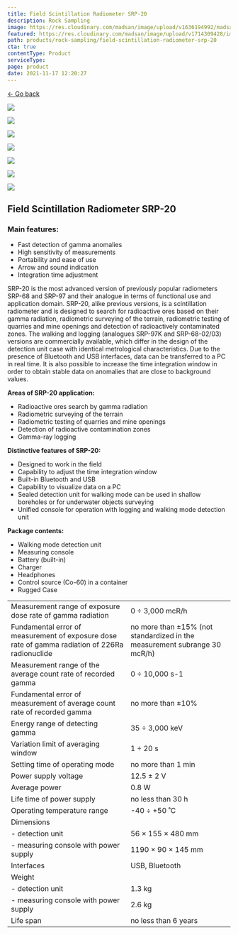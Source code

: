 ```yaml
---
title: Field Scintillation Radiometer SRP-20
description: Rock Sampling
image: https://res.cloudinary.com/madsan/image/upload/v1636194992/madsan-stock/IMG_3200_nsgux0.jpg
featured: https://res.cloudinary.com/madsan/image/upload/v1714309428/image3_dlrdil.jpg
path: products/rock-sampling/field-scintillation-radiometer-srp-20
cta: true
contentType: Product
serviceType: 
page: product
date: 2021-11-17 12:20:27
---
```


[←  Go back](/en/products/rock-sampling)

[![](https://res.cloudinary.com/madsan/image/upload/v1714309428/image3_dlrdil.jpg)](https://res.cloudinary.com/madsan/image/upload/v1714309428/image3_dlrdil.jpg)

<div class="row">

<div class="col-md-2">

[![](https://res.cloudinary.com/madsan/image/upload/v1714309429/image5_cl8xt0.png)](https://res.cloudinary.com/madsan/image/upload/v1714309429/image5_cl8xt0.png)

</div>
<div class="col-md-2">

[![](https://res.cloudinary.com/madsan/image/upload/v1714309429/image4_t9dtwx.jpg)](https://res.cloudinary.com/madsan/image/upload/v1714309429/image4_t9dtwx.jpg)

</div> 
<div class="col-md-2">

[![](https://res.cloudinary.com/madsan/image/upload/v1714309430/image7_azdh5g.jpg)](https://res.cloudinary.com/madsan/image/upload/v1714309430/image7_azdh5g.jpg) 

</div>
<div class="col-md-2">

[![](https://res.cloudinary.com/madsan/image/upload/v1714309429/image6_doeooc.jpg)](https://res.cloudinary.com/madsan/image/upload/v1714309429/image6_doeooc.jpg)

</div>
<div class="col-md-2">

[![](https://res.cloudinary.com/madsan/image/upload/v1714309428/image2_lmh4bc.jpg)](https://res.cloudinary.com/madsan/image/upload/v1714309428/image2_lmh4bc.jpg)

</div> 
<div class="col-md-2">

[![](https://res.cloudinary.com/madsan/image/upload/v1714309428/image1_npotld.jpg)](https://res.cloudinary.com/madsan/image/upload/v1714309428/image1_npotld.jpg)

</div> 

</div>

## Field Scintillation Radiometer SRP-20

### Main features:

*   Fast detection of gamma anomalies
*   High sensitivity of measurements
*   Portability and ease of use
*   Arrow and sound indication
*   Integration time adjustment


SRP-20 is the most advanced version of previously popular radiometers SRP-68 and SRP-97 and their analogue in terms of functional use and application domain. SRP-20, alike previous versions, is a scintillation radiometer and is designed to search for radioactive ores based on their gamma radiation, radiometric surveying of the terrain, radiometric testing of quarries and mine openings and detection of radioactively contaminated zones. The walking and logging (analogues SRP-97K and SRP-68-02/03) versions are commercially available, which differ in the design of the detection unit case with identical metrological characteristics. Due to the presence of Bluetooth and USB interfaces, data can be transferred to a PC in real time. It is also possible to increase the time integration window in order to obtain stable data on anomalies that are close to background values.

**Areas of SRP-20 application:**

*   Radioactive ores search by gamma radiation
*   Radiometric surveying of the terrain
*   Radiometric testing of quarries and mine openings
*   Detection of radioactive contamination zones
*   Gamma-ray logging


**Distinctive features of SRP-20:**

*   Designed to work in the field
*   Capability to adjust the time integration window
*   Built-in Bluetooth and USB
*   Capability to visualize data on a PC
*   Sealed detection unit for walking mode can be used in shallow boreholes or for underwater objects surveying
*   Unified console for operation with logging and walking mode detection unit


**Package contents:**

*   Walking mode detection unit
*   Measuring console
*   Battery (built-in)
*   Charger
*   Headphones
*   Control source (Co-60) in a container
*   Rugged Case


<div class="table-responsive"> 

|                                                                                                 |                                                                           |
|-------------------------------------------------------------------------------------------------|---------------------------------------------------------------------------|
| Measurement range of exposure dose rate of gamma radiation                                      | 0 ÷ 3,000 mcR/h                                                           |
| Fundamental error of measurement of exposure dose rate of gamma radiation of 226Ra radionuclide | no more than ±15% (not standardized in the measurement subrange 30 mcR/h) |
| Measurement range of the average count rate of recorded gamma                                   | 0 ÷ 10,000 s-1                                                            |
| Fundamental error of measurement of average count rate of recorded gamma                        | no more than ±10%                                                         |
| Energy range of detecting gamma                                                                 | 35 ÷ 3,000 keV                                                            |
| Variation limit of averaging window                                                             | 1 ÷ 20 s                                                                  |
| Setting time of operating mode                                                                  | no more than 1 min                                                        |
| Power supply voltage                                                                            | 12.5 ± 2 V                                                                |
| Average power                                                                                   | 0.8 W                                                                     |
| Life time of power supply                                                                       | no less than 30 h                                                         |
| Operating temperature range                                                                     | -40 ÷ +50 ˚С                                                              |
| Dimensions                                                                                      |                                                                           |
| - detection unit                                                                                | 56 × 155 × 480 mm                                                         |
| - measuring console with power supply                                                           | 1190 × 90 × 145 mm                                                        |
| Interfaces                                                                                      | USB, Bluetooth                                                            |
| Weight                                                                                          |                                                                           |
| - detection unit                                                                                | 1.3 kg                                                                    |
| - measuring console with power supply                                                           | 2.6 kg                                                                    |
| Life span                                                                                       | no less than 6 years                                                      |




</div>
